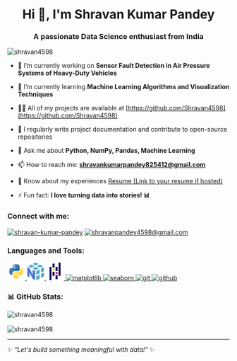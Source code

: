 <h1 align="center">Hi 👋, I'm Shravan Kumar Pandey</h1>
<h3 align="center">A passionate Data Science enthusiast from India</h3>

<p align="left"> <img src="https://komarev.com/ghpvc/?username=shravan4598&label=Profile%20views&color=0e75b6&style=flat" alt="shravan4598" /> </p>

- 🔭 I’m currently working on **Sensor Fault Detection in Air Pressure Systems of Heavy-Duty Vehicles**

- 🌱 I’m currently learning **Machine Learning Algorithms and Visualization Techniques**

- 👨‍💻 All of my projects are available at [https://github.com/Shravan4598](https://github.com/Shravan4598)

- 📝 I regularly write project documentation and contribute to open-source repositories

- 💬 Ask me about **Python, NumPy, Pandas, Machine Learning**

- 📫 How to reach me: **shravankumarpandey825412@gmail.com**

- 📄 Know about my experiences [Resume (Link to your resume if hosted)]()

- ⚡ Fun fact: **I love turning data into stories! 📊**

<h3 align="left">Connect with me:</h3>
<p align="left">
<a href="https://www.linkedin.com/in/shravan-kumar-pandey-309786309/" target="blank"><img align="center" src="https://cdn.jsdelivr.net/npm/simple-icons@v3/icons/linkedin.svg" alt="shravan-kumar-pandey" height="30" width="40" /></a>
<a href="mailto:shravanpandey4598@gmail.com"><img align="center" src="https://cdn.jsdelivr.net/npm/simple-icons@v3/icons/gmail.svg" alt="shravanpandey4598@gmail.com" height="30" width="40" /></a>
</p>

<h3 align="left">Languages and Tools:</h3>
<p align="left"> 
  <a href="https://www.python.org" target="_blank" rel="noreferrer"> <img src="https://raw.githubusercontent.com/devicons/devicon/master/icons/python/python-original.svg" alt="python" width="40" height="40"/> </a> 
  <a href="https://numpy.org/" target="_blank" rel="noreferrer"> <img src="https://raw.githubusercontent.com/devicons/devicon/master/icons/numpy/numpy-original.svg" alt="numpy" width="40" height="40"/> </a> 
  <a href="https://pandas.pydata.org/" target="_blank" rel="noreferrer"> <img src="https://raw.githubusercontent.com/devicons/devicon/master/icons/pandas/pandas-original.svg" alt="pandas" width="40" height="40"/> </a> 
  <a href="https://matplotlib.org/" target="_blank" rel="noreferrer"> <img src="https://cdn.worldvectorlogo.com/logos/matplotlib.svg" alt="matplotlib" width="40" height="40"/> </a> 
  <a href="https://seaborn.pydata.org/" target="_blank" rel="noreferrer"> <img src="https://seaborn.pydata.org/_images/logo-mark-lightbg.svg" alt="seaborn" width="40" height="40"/> </a> 
  <a href="https://git-scm.com/" target="_blank" rel="noreferrer"> <img src="https://www.vectorlogo.zone/logos/git-scm/git-scm-icon.svg" alt="git" width="40" height="40"/> </a> 
  <a href="https://github.com/" target="_blank" rel="noreferrer"> <img src="https://cdn-icons-png.flaticon.com/512/25/25231.png" alt="github" width="40" height="40"/> </a> 
</p>

<h3>📊 GitHub Stats:</h3>
<p align="left">
  <img src="https://github-readme-stats.vercel.app/api?username=shravan4598&show_icons=true&locale=en" alt="shravan4598" />
</p>

<p><img align="center" src="https://github-readme-streak-stats.herokuapp.com/?user=shravan4598&" alt="shravan4598" /></p>

---

✨ _“Let's build something meaningful with data!”_ ✨
